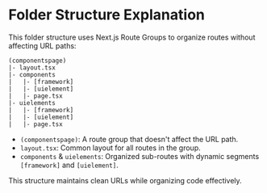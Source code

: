 # Folder Structure Explanation

This folder structure uses Next.js Route Groups to organize routes without affecting URL paths:

```
(componentspage)
|- layout.tsx
|- components
|   |- [framework]
|   |- [uielement]
|   |- page.tsx
|- uielements
|   |- [framework]
|   |- [uielement]
|   |- page.tsx
```

- `(componentspage)`: A route group that doesn't affect the URL path.
- `layout.tsx`: Common layout for all routes in the group.
- `components` & `uielements`: Organized sub-routes with dynamic segments `[framework]` and `[uielement]`.

This structure maintains clean URLs while organizing code effectively.
